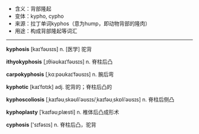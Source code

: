 - <span class="definition">含义：背部隆起</span>
- <span class="definition">变体：kypho, cypho</span>
- <span class="definition">来源：拉丁单词kyphos（意为hump，即动物背部的隆肉）</span>
- <span class="definition">用途：构成背部隆起等词汇</span>

---

<span class="vocabulary">**kyphosis**</span> [kaɪˈfəʊsɪs] n. [医学] 驼背

<span class="vocabulary">**ithyokyphosis**</span> [ˌɪθiəʊkaɪˈfəʊsɪs] n. 脊柱后凸

<span class="vocabulary">**carpokyphosis**</span> [ˌkɑːpəʊkaɪˈfəʊsɪs] n. 腕后弯

<span class="vocabulary">**kyphotic**</span> [kaɪˈfɒtɪk] adj. 驼背的；脊柱后凸的

<span class="vocabulary">**kyphoscoliosis**</span> [ˌkaɪfəʊˌskəʊliˈəʊsɪs/ˌkaɪfəʊˌskɒliˈəʊsɪs] n. 脊柱后侧凸

<span class="vocabulary">**kyphoplasty**</span> [ˈkaɪfəʊˌplæsti] n. 椎体后凸成形术


<span class="vocabulary">**cyphosis**</span> ['sɪfəsɪs] n. 脊柱后凸，驼背 



